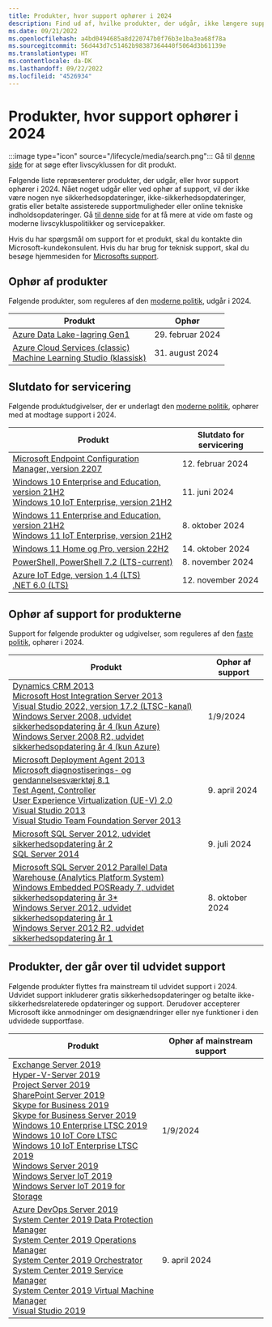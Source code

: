 ```yaml
---
title: Produkter, hvor support ophører i 2024
description: Find ud af, hvilke produkter, der udgår, ikke længere supporteres eller overgår fra generel support til udvidet support i 2024.
ms.date: 09/21/2022
ms.openlocfilehash: a4bd0494685a8d220747b0f76b3e1ba3ea68f78a
ms.sourcegitcommit: 56d443d7c51462b98387364440f5064d3b61139e
ms.translationtype: HT
ms.contentlocale: da-DK
ms.lasthandoff: 09/22/2022
ms.locfileid: "4526934"
---
```

# <a name="products-ending-support-in-2024"></a>Produkter, hvor support ophører i 2024

:::image type="icon" source="/lifecycle/media/search.png":::
Gå til [denne side](/lifecycle/products/) for at søge efter livscyklussen for dit produkt.

Følgende liste repræsenterer produkter, der udgår, eller hvor support ophører i 2024. Nået noget udgår eller ved ophør af support, vil der ikke være nogen nye sikkerhedsopdateringer, ikke-sikkerhedsopdateringer, gratis eller betalte assisterede supportmuligheder eller online tekniske indholdsopdateringer. Gå [til denne side](/lifecycle/overview/product-end-of-support-overview) for at få mere at vide om faste og moderne livscykluspolitikker og servicepakker.

Hvis du har spørgsmål om support for et produkt, skal du kontakte din Microsoft-kundekonsulent. Hvis du har brug for teknisk support, skal du besøge hjemmesiden for [Microsofts support](https://support.microsoft.com/contactus/?ws=support).

## <a name="product-retirements"></a>Ophør af produkter

Følgende produkter, som reguleres af den [moderne politik](/lifecycle/policies/modern), udgår i 2024.

| Produkt | Ophør |
| --- | --- |
| [Azure Data Lake-lagring Gen1](/lifecycle/products/azure-data-lake-storage-gen1?branch=live)<br> | 29. februar 2024 |
| [Azure Cloud Services (classic)](/lifecycle/products/azure-cloud-services-classic?branch=live)<br>[Machine Learning Studio (klassisk)](/lifecycle/products/machine-learning-studio-classic?branch=live)<br> | 31. august 2024 |


## <a name="release-end-of-servicing"></a>Slutdato for servicering

Følgende produktudgivelser, der er underlagt den [moderne politik](/lifecycle/policies/modern), ophører med at modtage support i 2024.

| Produkt | Slutdato for servicering |
| --- | --- |
| [Microsoft Endpoint Configuration Manager, version 2207](/lifecycle/products/microsoft-endpoint-configuration-manager?branch=live)<br> | 12. februar 2024 |
| [Windows 10 Enterprise and Education, version 21H2](/lifecycle/products/windows-10-enterprise-and-education?branch=live)<br>[Windows 10 IoT Enterprise, version 21H2](/lifecycle/products/windows-10-iot-enterprise?branch=live)<br> | 11. juni 2024 |
| [Windows 11 Enterprise and Education, version 21H2](/lifecycle/products/windows-11-enterprise-and-education?branch=live)<br>[Windows 11 IoT Enterprise, version 21H2](/lifecycle/products/windows-11-iot-enterprise?branch=live)<br> | 8. oktober 2024 |
| [Windows 11 Home og Pro, version 22H2](/lifecycle/products/windows-11-home-and-pro?branch=live)<br> | 14. oktober 2024 |
| [PowerShell, PowerShell 7.2 (LTS-current)](/lifecycle/products/powershell?branch=live)<br> | 8. november 2024 |
| [Azure IoT Edge, version 1.4 (LTS)](/lifecycle/products/azure-iot-edge?branch=live)<br>[.NET 6.0 (LTS)](/lifecycle/products/microsoft-net-and-net-core?branch=live)<br> | 12. november 2024 |


## <a name="products-reaching-end-of-support"></a>Ophør af support for produkterne

Support for følgende produkter og udgivelser, som reguleres af den [faste politik](/lifecycle/policies/fixed), ophører i 2024.

| Produkt | Ophør af support |
| --- | --- |
| [Dynamics CRM 2013](/lifecycle/products/dynamics-crm-2013?branch=live)<br>[Microsoft Host Integration Server 2013](/lifecycle/products/microsoft-host-integration-server-2013?branch=live)<br>[Visual Studio 2022, version 17.2 (LTSC-kanal)](/lifecycle/products/visual-studio-2022?branch=live)<br>[Windows Server 2008, udvidet sikkerhedsopdatering år 4 (kun Azure)](/lifecycle/products/windows-server-2008?branch=live)<br>[Windows Server 2008 R2, udvidet sikkerhedsopdatering år 4 (kun Azure)](/lifecycle/products/windows-server-2008-r2?branch=live)<br> | 1/9/2024 |
| [Microsoft Deployment Agent 2013](/lifecycle/products/microsoft-deployment-agent-2013?branch=live)<br>[Microsoft diagnostiserings- og gendannelsesværktøj 8.1](/lifecycle/products/microsoft-diagnostics-and-recovery-toolset-81?branch=live)<br>[Test Agent, Controller](/lifecycle/products/test-agent-controller?branch=live)<br>[User Experience Virtualization (UE-V) 2.0](/lifecycle/products/user-experience-virtualization-uev-20?branch=live)<br>[Visual Studio 2013](/lifecycle/products/visual-studio-2013?branch=live)<br>[Visual Studio Team Foundation Server 2013](/lifecycle/products/visual-studio-team-foundation-server-2013?branch=live)<br> | 9. april 2024 |
| [Microsoft SQL Server 2012, udvidet sikkerhedsopdatering år 2](/lifecycle/products/microsoft-sql-server-2012?branch=live)<br>[SQL Server 2014](/lifecycle/products/sql-server-2014?branch=live)<br> | 9. juli 2024 |
| [Microsoft SQL Server 2012 Parallel Data Warehouse (Analytics Platform System)](/lifecycle/products/microsoft-sql-server-2012-parallel-data-warehouse-analytics-platform-system?branch=live)<br>[Windows Embedded POSReady 7, udvidet sikkerhedsopdatering år 3*](/lifecycle/products/windows-embedded-posready-7?branch=live)<br>[Windows Server 2012, udvidet sikkerhedsopdatering år 1](/lifecycle/products/windows-server-2012?branch=live)<br>[Windows Server 2012 R2, udvidet sikkerhedsopdatering år 1](/lifecycle/products/windows-server-2012-r2?branch=live)<br> | 8. oktober 2024 |


## <a name="products-moving-to-extended-support"></a>Produkter, der går over til udvidet support

Følgende produkter flyttes fra mainstream til udvidet support i 2024. Udvidet support inkluderer gratis sikkerhedsopdateringer og betalte ikke-sikkerhedsrelaterede opdateringer og support. Derudover accepterer Microsoft ikke anmodninger om designændringer eller nye funktioner i den udvidede supportfase.

| Produkt | Ophør af mainstream support |
| --- | --- |
| [Exchange Server 2019](/lifecycle/products/exchange-server-2019?branch=live)<br>[Hyper-V-Server 2019](/lifecycle/products/hyperv-server-2019?branch=live)<br>[Project Server 2019](/lifecycle/products/project-server-2019?branch=live)<br>[SharePoint Server 2019](/lifecycle/products/sharepoint-server-2019?branch=live)<br>[Skype for Business 2019](/lifecycle/products/skype-for-business-2019?branch=live)<br>[Skype for Business Server 2019](/lifecycle/products/skype-for-business-server-2019?branch=live)<br>[Windows 10 Enterprise LTSC 2019](/lifecycle/products/windows-10-enterprise-ltsc-2019?branch=live)<br>[Windows 10 IoT Core LTSC](/lifecycle/products/windows-10-iot-core-ltsc?branch=live)<br>[Windows 10 IoT Enterprise LTSC 2019](/lifecycle/products/windows-10-iot-enterprise-ltsc-2019?branch=live)<br>[Windows Server 2019](/lifecycle/products/windows-server-2019?branch=live)<br>[Windows Server IoT 2019](/lifecycle/products/windows-server-iot-2019?branch=live)<br>[Windows Server IoT 2019 for Storage](/lifecycle/products/windows-server-iot-2019-for-storage?branch=live)<br> | 1/9/2024 |
| [Azure DevOps Server 2019](/lifecycle/products/azure-devops-server-2019?branch=live)<br>[System Center 2019 Data Protection Manager](/lifecycle/products/system-center-2019-data-protection-manager?branch=live)<br>[System Center 2019 Operations Manager](/lifecycle/products/system-center-2019-operations-manager?branch=live)<br>[System Center 2019 Orchestrator](/lifecycle/products/system-center-2019-orchestrator?branch=live)<br>[System Center 2019 Service Manager](/lifecycle/products/system-center-2019-service-manager?branch=live)<br>[System Center 2019 Virtual Machine Manager](/lifecycle/products/system-center-2019-virtual-machine-manager?branch=live)<br>[Visual Studio 2019](/lifecycle/products/visual-studio-2019?branch=live)<br> | 9. april 2024 |
